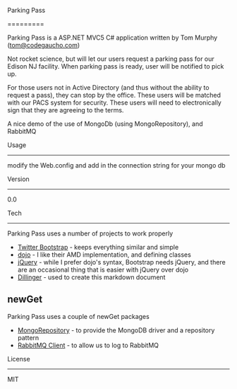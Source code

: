 Parking Pass

=========

Parking Pass is a ASP.NET MVC5 C# application written by Tom Murphy (tom@codegaucho.com)

Not rocket science, but will let our users request a parking pass for our Edison NJ facility.  When parking pass is ready, user will be notified to pick up.

For those users not in Active Directory (and thus without the ability to request a pass), they can stop by the office.  These users will be matched with our PACS system for security.  These users will need to electronically sign that they are agreeing to the terms.

A nice demo of the use of MongoDb (using MongoRepository), and RabbitMQ


Usage

----

modify the Web.config and add in the connection string for your mongo db
<add name="MongoServerSettings" connectionString="mongodb://user:password@server/database" />


Version

----


0.0



Tech

-----------
Parking Pass uses a number of projects to work properly
* [Twitter Bootstrap] - keeps everything similar and simple
* [dojo] - I like their AMD implementation, and defining classes
* [jQuery] - while I prefer dojo's syntax, Bootstrap needs jQuery, and there are an occasional thing that is easier with jQuery over dojo
* [Dillinger] - used to create this markdown document


newGet
-----------
Parking Pass uses a couple of newGet packages
* [MongoRepository] - to provide the MongoDB driver and a repository pattern
* [RabbitMQ Client] - to allow us to log to RabbitMQ



License

----

MIT


[tom murphy]:http://codegaucho.com

[Twitter Bootstrap]:http://twitter.github.com/bootstrap/
[dojo]:http://dojotoolkit.org
[jQuery]:http://jquery.com
[Dillinger]:http://dillinger.io

[MongoRepository]:http://mongorepository.codeplex.com/
[RabbitMQ Client]:http://www.rabbitmq.com/dotnet.html

